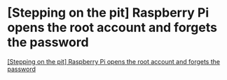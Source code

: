 # [Stepping on the pit] Raspberry Pi opens the root account and forgets the password
[[Stepping on the pit] Raspberry Pi opens the root account and forgets the password](https://aiwithcloud.com/2022/09/16/stepping_on_the_pit_raspberry_pi_opens_the_root_account_and_forgets_the_password/)